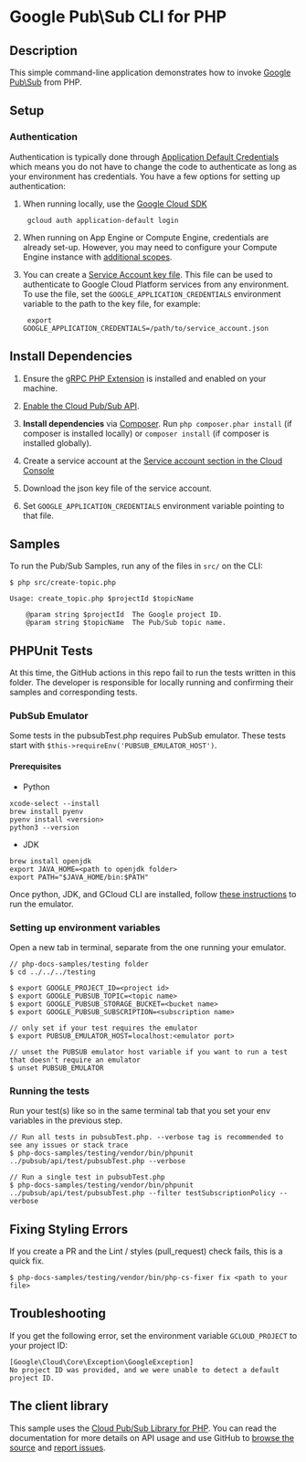# Google Pub\Sub CLI for PHP

## Description

This simple command-line application demonstrates how to invoke
[Google Pub\Sub][pubsub] from PHP.

[pubsub]: https://cloud.google.com/pubsub/docs/quickstart-client-libraries

## Setup

### Authentication

Authentication is typically done through [Application Default Credentials][adc]
which means you do not have to change the code to authenticate as long as
your environment has credentials. You have a few options for setting up
authentication:

1. When running locally, use the [Google Cloud SDK][google-cloud-sdk]

        gcloud auth application-default login

1. When running on App Engine or Compute Engine, credentials are already
   set-up. However, you may need to configure your Compute Engine instance
   with [additional scopes][additional_scopes].

1. You can create a [Service Account key file][service_account_key_file]. This file can be used to
   authenticate to Google Cloud Platform services from any environment. To use
   the file, set the ``GOOGLE_APPLICATION_CREDENTIALS`` environment variable to
   the path to the key file, for example:

        export GOOGLE_APPLICATION_CREDENTIALS=/path/to/service_account.json

[adc]: https://cloud.google.com/docs/authentication#getting_credentials_for_server-centric_flow
[additional_scopes]: https://cloud.google.com/compute/docs/authentication#using
[service_account_key_file]: https://developers.google.com/identity/protocols/OAuth2ServiceAccount#creatinganaccount

## Install Dependencies

1. Ensure the [gRPC PHP Extension][php_grpc] is installed and enabled on your machine.
1. [Enable the Cloud Pub/Sub API](https://console.cloud.google.com/flows/enableapi?apiid=pubsub.googleapis.com).

1. **Install dependencies** via [Composer](http://getcomposer.org/doc/00-intro.md).
    Run `php composer.phar install` (if composer is installed locally) or `composer install`
    (if composer is installed globally).

1. Create a service account at the
[Service account section in the Cloud Console](https://console.cloud.google.com/iam-admin/serviceaccounts/)

1. Download the json key file of the service account.

1. Set `GOOGLE_APPLICATION_CREDENTIALS` environment variable pointing to that file.

## Samples

To run the Pub/Sub Samples, run any of the files in `src/` on the CLI:

```
$ php src/create-topic.php

Usage: create_topic.php $projectId $topicName

	@param string $projectId  The Google project ID.
	@param string $topicName  The Pub/Sub topic name.
```

## PHPUnit Tests

At this time, the GitHub actions in this repo fail to run the tests written in this folder. The developer is responsible for locally running and confirming their samples and corresponding tests.

### PubSub Emulator
Some tests in the pubsubTest.php requires PubSub emulator. These tests start with ```$this->requireEnv('PUBSUB_EMULATOR_HOST')```.

#### Prerequisites
- Python
```
xcode-select --install
brew install pyenv
pyenv install <version>
python3 --version
```
- JDK
```
brew install openjdk
export JAVA_HOME=<path to openjdk folder>
export PATH="$JAVA_HOME/bin:$PATH"
```

Once python, JDK, and GCloud CLI are installed, follow [these instructions](https://cloud.google.com/pubsub/docs/emulator) to run the emulator.

### Setting up environment variables
Open a new tab in terminal, separate from the one running your emulator.

```
// php-docs-samples/testing folder
$ cd ../../../testing

$ export GOOGLE_PROJECT_ID=<project id>
$ export GOOGLE_PUBSUB_TOPIC=<topic name>
$ export GOOGLE_PUBSUB_STORAGE_BUCKET=<bucket name>
$ export GOOGLE_PUBSUB_SUBSCRIPTION=<subscription name>

// only set if your test requires the emulator
$ export PUBSUB_EMULATOR_HOST=localhost:<emulator port>

// unset the PUBSUB emulator host variable if you want to run a test that doesn't require an emulator
$ unset PUBSUB_EMULATOR
```

### Running the tests
Run your test(s) like so in the same terminal tab that you set your env variables in the previous step.

```
// Run all tests in pubsubTest.php. --verbose tag is recommended to see any issues or stack trace
$ php-docs-samples/testing/vendor/bin/phpunit ../pubsub/api/test/pubsubTest.php --verbose

// Run a single test in pubsubTest.php
$ php-docs-samples/testing/vendor/bin/phpunit ../pubsub/api/test/pubsubTest.php --filter testSubscriptionPolicy --verbose
```

## Fixing Styling Errors
If you create a PR and the Lint / styles (pull_request) check fails, this is a quick fix.

```
$ php-docs-samples/testing/vendor/bin/php-cs-fixer fix <path to your file>
```

## Troubleshooting

If you get the following error, set the environment variable `GCLOUD_PROJECT` to your project ID:

```
[Google\Cloud\Core\Exception\GoogleException]
No project ID was provided, and we were unable to detect a default project ID.
```

## The client library

This sample uses the [Cloud Pub/Sub Library for PHP][google-cloud-php-pubsub].
You can read the documentation for more details on API usage and use GitHub
to [browse the source][google-cloud-php-source] and  [report issues][google-cloud-php-issues].

[php_grpc]: http://cloud.google.com/php/grpc
[google-cloud-php-pubsub]: https://cloud.google.com/php/docs/reference/cloud-pubsub/latest
[google-cloud-php-source]: https://github.com/GoogleCloudPlatform/google-cloud-php
[google-cloud-php-issues]: https://github.com/GoogleCloudPlatform/google-cloud-php/issues
[google-cloud-sdk]: https://cloud.google.com/sdk/
